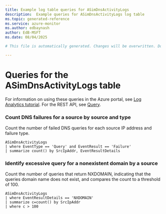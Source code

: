 ```yaml
---
title: Example log table queries for ASimDnsActivityLogs
description:  Example queries for ASimDnsActivityLogs log table
ms.topic: generated-reference
ms.service: azure-monitor
ms.author: edbaynash
author: EdB-MSFT
ms.date: 08/04/2025

# This file is automatically generated. Changes will be overwritten. Do not change this file directly. 

---
```


# Queries for the ASimDnsActivityLogs table

For information on using these queries in the Azure portal, see [Log Analytics tutorial](/azure/azure-monitor/logs/log-analytics-tutorial). For the REST API, see [Query](/azure/azure-monitor/logs/api/overview).


### Count DNS failures for a source by source and type  


Count the number of failed DNS queries for each source IP address and failure type.  

```query
ASimDnsActivityLogs
| where EventType == 'Query' and EventResult == 'Failure'
| summarize count() by SrcIpAddr, EventResultDetails
```



### Identify excessive query for a nonexistent domain by a source  


Count the number of queries that return NXDOMAIN, indicating that the queries domain name does not exist, and compares the count to a threshold of 100.  

```query
ASimDnsActivityLogs
| where EventResultDetails == 'NXDOMAIN'
| summarize c=count() by SrcIpAddr
| where c > 100
```

